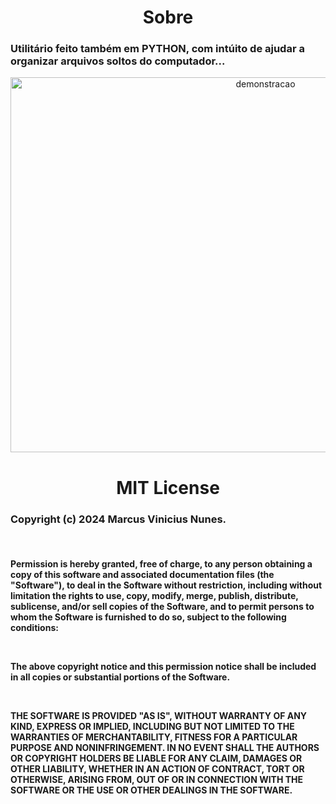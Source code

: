<div align="center">
<h1>Sobre</h1>
</div>    
<div align="left">
<h3>Utilitário feito também em PYTHON, com intúito de ajudar a organizar arquivos soltos do computador...<p></h3>
</div>

<div align="center">
<img width="800" height="600" alt="demonstracao" src="https://github.com/user-attachments/assets/86cd45c0-32d3-4836-9481-08ec27222a02" />
</div>


<div align="center"><h1>MIT License</h1><p><b></div>
<div align="left"><h3>Copyright (c) 2024 Marcus Vinicius Nunes.</h3><p><br>
</div>

<div align="left"><h4>
Permission is hereby granted, free of charge, to any person obtaining a copy of this software and associated documentation files (the "Software"), to deal in the Software without restriction, including without limitation the rights to use, copy, modify, merge, publish, distribute, sublicense, and/or sell copies of the Software, and to permit persons to whom the Software is furnished to do so, subject to the following conditions:<p><br>

The above copyright notice and this permission notice shall be included in all copies or substantial portions of the Software.<p><br>

THE SOFTWARE IS PROVIDED "AS IS", WITHOUT WARRANTY OF ANY KIND, EXPRESS OR IMPLIED, INCLUDING BUT NOT LIMITED TO THE WARRANTIES OF MERCHANTABILITY, FITNESS FOR A PARTICULAR PURPOSE AND NONINFRINGEMENT. IN NO EVENT SHALL THE AUTHORS OR COPYRIGHT HOLDERS BE LIABLE FOR ANY CLAIM, DAMAGES OR OTHER LIABILITY, WHETHER IN AN ACTION OF CONTRACT, TORT OR OTHERWISE, ARISING FROM, OUT OF OR IN CONNECTION WITH THE SOFTWARE OR THE USE OR OTHER DEALINGS IN THE SOFTWARE.
</h4></div>
